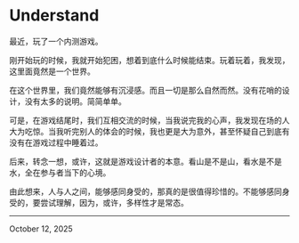# Understand

最近，玩了一个内测游戏。

刚开始玩的时候，我就开始犯困，想着到底什么时候能结束。玩着玩着，我发现，这里面竟然是一个世界。 

在这个世界里，我们竟然能够有沉浸感。而且一切是那么自然而然。没有花哨的设计，没有太多的说明。简简单单。 

可是，在游戏结尾时，我们互相交流的时候，当我说完我的心声，我发现在场的人大为吃惊。当我听完别人的体会的时候，我也更是大为意外，甚至怀疑自己到底有没有在游戏过程中睡着过。 

后来，转念一想，或许，这就是游戏设计者的本意。看山是不是山，看水是不是水，全在参与者当下的心境。

由此想来，人与人之间，能够感同身受的，那真的是很值得珍惜的。不能够感同身受的，要尝试理解，因为，或许，多样性才是常态。

---

October 12, 2025
